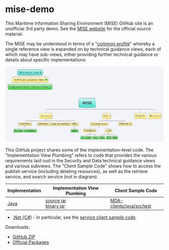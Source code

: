 mise-demo
=========

This Maritime Information Sharing Environment (MISE) GitHub site is an
unofficial 3rd party demo. See the [MISE website](https://mise.mda.gov/)
for the official source material.

The MISE may be understood in terms of a 
"[common profile](http://pi2.ida.org/common-profile)" whereby a single
reference view is expanded on by technical guidance views, each of which may
have sub-views, either providing further technical guidance or details about
specific implementations:

![MISE Common Profile Overview](MISE.png)

This GitHub project shares some of the implementation-level code. The 
"Implementation View Plumbing" refers to code that provides the various
requirements laid oud in the Security and Data technical guidance views and various subviews. The "Client Sample Code" shows how to access the publish
service (including deleting resources), as well as the retrieve service, and search service (not in diagram).

| Implementation | Implementation View Plumbing | Client Sample Code|
| ---------------|------------------------------|-------------------|
| [Java](https://github.com/ida-org/mise-demo/tree/master/MDA-clients/java) | [source jar](https://github.com/ida-org/mise-demo/blob/master/MDA-clients/java/MDAUtils-1.0-SNAPSHOT-sources.jar) <br> [binary jar](https://github.com/ida-org/mise-demo/blob/master/MDA-clients/java/MDAUtils-1.0-SNAPSHOT-jar-with-dependencies.jar) | [MDA-clients/java/src/test](https://github.com/ida-org/mise-demo/tree/master/MDA-clients/java/src/test) |

* [.Net (C#)](https://github.com/ida-org/mise-demo/tree/master/MDA-clients/dotnet) -
  In particular, see the
  [service client sample code](https://github.com/ida-org/mise-demo/blob/master/MDA-clients/dotnet/ClientTest/ClientTest.cs).

Downloads:

* [GitHub ZIP](https://github.com/ida-org/mise-demo/archive/master.zip)
* [Official Packages](https://mise.mda.gov/drupal/tools)